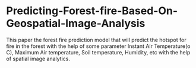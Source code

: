 # Predicting-Forest-fire-Based-On-Geospatial-Image-Analysis
This paper the forest fire prediction model that will predict the hotspot for fire in the forest with the help of some parameter Instant Air Temperature(o C), Maximum Air temperature, Soil temperature, Humidity, etc with the help of spatial image analytics. 

